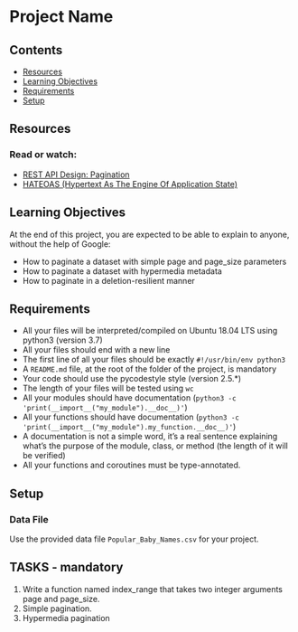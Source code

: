# Project Name

## Contents

- [Resources](#resources)
- [Learning Objectives](#learning-objectives)
- [Requirements](#requirements)
- [Setup](#setup)

## Resources

### Read or watch:

- [REST API Design: Pagination](https://restfulapi.net/pagination/)
- [HATEOAS (Hypertext As The Engine Of Application State)](https://restfulapi.net/hateoas/)

## Learning Objectives

At the end of this project, you are expected to be able to explain to anyone, without the help of Google:

- How to paginate a dataset with simple page and page_size parameters
- How to paginate a dataset with hypermedia metadata
- How to paginate in a deletion-resilient manner

## Requirements

- All your files will be interpreted/compiled on Ubuntu 18.04 LTS using python3 (version 3.7)
- All your files should end with a new line
- The first line of all your files should be exactly `#!/usr/bin/env python3`
- A `README.md` file, at the root of the folder of the project, is mandatory
- Your code should use the pycodestyle style (version 2.5.*)
- The length of your files will be tested using `wc`
- All your modules should have documentation (`python3 -c 'print(__import__("my_module").__doc__)'`)
- All your functions should have documentation (`python3 -c 'print(__import__("my_module").my_function.__doc__)'`)
- A documentation is not a simple word, it’s a real sentence explaining what’s the purpose of the module, class, or method (the length of it will be verified)
- All your functions and coroutines must be type-annotated.

## Setup

### Data File

Use the provided data file `Popular_Baby_Names.csv` for your project.


## TASKS - mandatory

1. Write a function named index_range that takes two integer arguments page and page_size.
2. Simple pagination.
3. Hypermedia pagination
